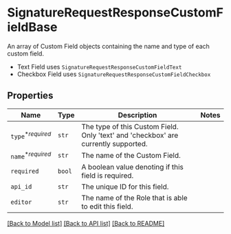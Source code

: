 # SignatureRequestResponseCustomFieldBase

An array of Custom Field objects containing the name and type of each custom field.

* Text Field uses `SignatureRequestResponseCustomFieldText`
* Checkbox Field uses `SignatureRequestResponseCustomFieldCheckbox`

## Properties

| Name | Type | Description | Notes |
| ---- | ---- | ----------- | ----- |
| `type`<sup>*_required_</sup> | ```str``` |  The type of this Custom Field. Only &#39;text&#39; and &#39;checkbox&#39; are currently supported.  |  |
| `name`<sup>*_required_</sup> | ```str``` |  The name of the Custom Field.  |  |
| `required` | ```bool``` |  A boolean value denoting if this field is required.  |  |
| `api_id` | ```str``` |  The unique ID for this field.  |  |
| `editor` | ```str``` |  The name of the Role that is able to edit this field.  |  |


[[Back to Model list]](../README.md#documentation-for-models) [[Back to API list]](../README.md#documentation-for-api-endpoints) [[Back to README]](../README.md)


